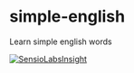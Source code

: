 # simple-english
Learn simple english words

[![SensioLabsInsight](https://insight.sensiolabs.com/projects/df47b966-5bbb-43ce-b731-8c50f4148887/mini.png)](https://insight.sensiolabs.com/projects/df47b966-5bbb-43ce-b731-8c50f4148887)

